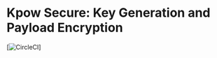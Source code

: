 # Kpow Secure: Key Generation and Payload Encryption

[![CircleCI](https://circleci.com/gh/operatr-io/kpow-secure.svg?style=svg&circle-token=04f145182ff3e76089140082a5f3e4833bf76b88)]
